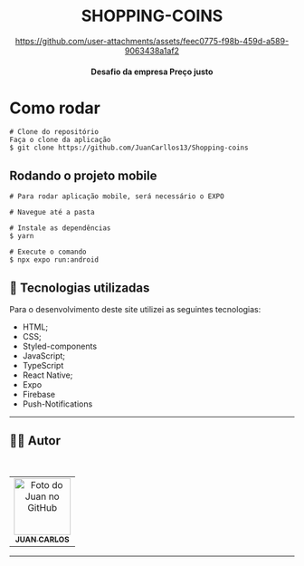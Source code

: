 <h1 align="center">
  <br>SHOPPING-COINS
</h1>


<div align="center">

https://github.com/user-attachments/assets/feec0775-f98b-459d-a589-9063438a1af2

</div>



<h4 align="center">
  Desafio da empresa Preço justo
</h4>

#  Como rodar

```
# Clone do repositório
Faça o clone da aplicação
$ git clone https://github.com/JuanCarllos13/Shopping-coins
```

## Rodando o projeto mobile

```
# Para rodar aplicação mobile, será necessário o EXPO

# Navegue até a pasta

# Instale as dependências
$ yarn

# Execute o comando
$ npx expo run:android
```



## 💼 Tecnologias utilizadas

Para o desenvolvimento deste site utilizei as seguintes tecnologias:

- HTML;
- CSS;
- Styled-components
- JavaScript;
- TypeScript
- React Native;
- Expo
- Firebase
- Push-Notifications

---

## 👨‍💻 Autor

 <br>
<table>
  <tr>
    <td align="center">
      <a href="https://github.com/JuanCarllos13">
        <img src="https://github.com/JuanCarllos13.png" width="100px;" height="100px" alt="Foto do Juan no GitHub"/><br>
        <sub>
          <b>JUAN CARLOS</b>
        </sub>
      </a>
    </td>
  </tr>
</table>
</table>
<hr>
